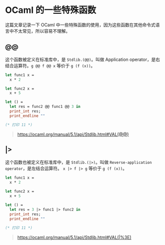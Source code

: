 # OCaml 的一些特殊函数

这篇文章记录一下 OCaml 中一些特殊函数的使用，因为这些函数在其他命令式语言中不太常见，所以容易不理解。

## @@

这个函数被定义在标准库中，是 `Stdlib.(@@)`。叫做 Application operator，是右结合运算符。`g @@ f @@ x` 等价于 `g (f (x))`。

```ocaml
let func1 x =
  x * 2

let func2 x =
  x + 5

let () =
  let res = func2 @@ func1 @@ 3 in
  print_int res;
  print_endline ""

(* 打印 11 *)
```

> https://ocaml.org/manual/5.1/api/Stdlib.html#VAL(@@)

## |>

这个函数也被定义在标准库中，是 `Stdlib.(|>)`。叫做 `Reverse-application operator`，是左结合运算符。 `x |> f |> g` 等价于 `g (f (x))`。

```ocaml
let func1 x =
  x * 2

let func2 x =
  x + 5

let () =
  let res = 3 |> func1 |> func2 in
  print_int res;
  print_endline ""
  
(* 打印 11 *)
```

> https://ocaml.org/manual/5.1/api/Stdlib.html#VAL(|%3E)
